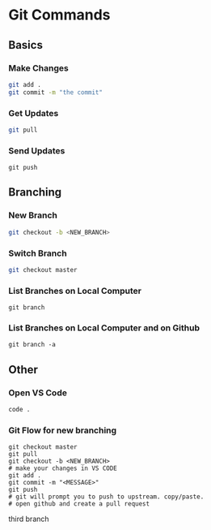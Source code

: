# Git Commands

## Basics 
### Make Changes
```bash
git add .
git commit -m "the commit"
```

### Get Updates
```bash
git pull
```

### Send Updates
```
git push
```

## Branching
### New Branch
```bash
git checkout -b <NEW_BRANCH>
```

### Switch Branch
```bash
git checkout master
```

### List Branches on Local Computer
```
git branch
```

### List Branches on Local Computer and on Github
```
git branch -a 
```

## Other
### Open VS Code
```bash
code .
```

### Git Flow for new branching
```
git checkout master
git pull
git checkout -b <NEW_BRANCH>
# make your changes in VS CODE
git add .
git commit -m "<MESSAGE>"
git push
# git will prompt you to push to upstream. copy/paste.
# open github and create a pull request
```

third branch